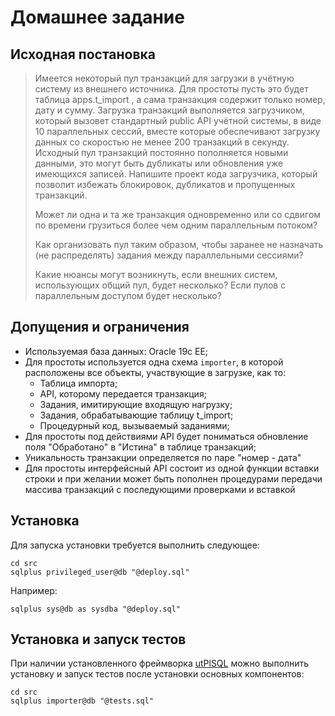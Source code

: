 # Домашнее задание

## Исходная постановка

> Имеется некоторый пул транзакций для загрузки в учётную систему из внешнего источника.
> Для простоты пусть это будет таблица apps.t_import , а сама транзакция содержит только
номер, дату и сумму. Загрузка транзакций выполняется загрузчиком, который вызовет
стандартный public API учётной системы, в виде 10 параллельных сессий, вместе которые
обеспечивают загрузку данных со скоростью не менее 200 транзакций в секунду. Исходный
пул транзакций постоянно пополняется новыми данными, это могут быть дубликаты или
обновления уже имеющихся записей. Напишите проект кода загрузчика, который позволит
избежать блокировок, дубликатов и пропущенных транзакций.
> 
> Может ли одна и та же транзакция одновременно или со сдвигом по времени грузиться более
чем одним параллельным потоком?
>
> Как организовать пул таким образом, чтобы заранее не назначать (не распределять) задания
между параллельными сессиями?
>
> Какие нюансы могут возникнуть, если внешних систем, использующих общий пул, будет
несколько? Если пулов с параллельным доступом будет несколько?

## Допущения и ограничения

- Используемая база данных: Oracle 19c EE;
- Для простоты используется одна схема `importer`, в которой расположены все объекты, участвующие в загрузке, как то:
  - Таблица импорта;
  - API, которому передается транзакция;
  - Задания, имитирующие входящую нагрузку;
  - Задания, обрабатывающие таблицу t_import;
  - Процедурный код, вызываемый заданиями;
- Для простоты под действиями API будет пониматься обновление поля "Обработано" в "Истина" в таблице транзакций;
- Уникальность транзакции определяется по паре "номер - дата"
- Для простоты интерфейсный API состоит из одной функции вставки строки и при желании может быть пополнен процедурами передачи массива транзакций с последующими проверками и вставкой

## Установка

Для запуска установки требуется выполнить следующее:
``````
cd src
sqlplus privileged_user@db "@deploy.sql"
``````
Например:
``````
sqlplus sys@db as sysdba "@deploy.sql"
``````

## Установка и запуск тестов

При наличии установленного фреймворка [utPlSQL](http://utplsql.org/) можно выполнить установку и запуск тестов после установки основных компонентов:
``````
cd src
sqlplus importer@db "@tests.sql"
``````
